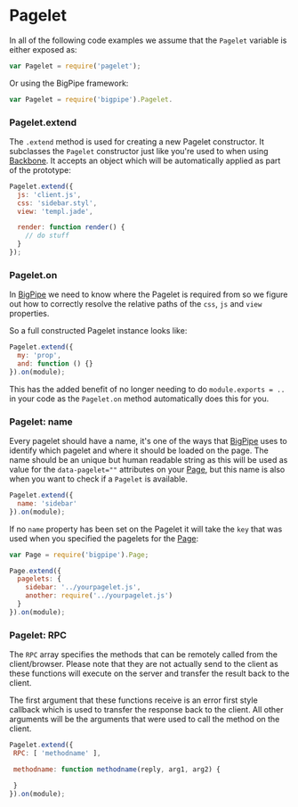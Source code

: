 # Pagelet

In all of the following code examples we assume that the `Pagelet` variable is
either exposed as:

```js
var Pagelet = require('pagelet');
```

Or using the BigPipe framework:

```js
var Pagelet = require('bigpipe').Pagelet.
```

### Pagelet.extend

The `.extend` method is used for creating a new Pagelet constructor. It
subclasses the `Pagelet` constructor just like you're used to when using
[Backbone]. It accepts an object which will be automatically applied as part of
the prototype:

```js
Pagelet.extend({
  js: 'client.js',
  css: 'sidebar.styl',
  view: 'templ.jade',

  render: function render() {
    // do stuff
  }
});
```

### Pagelet.on

In [BigPipe] we need to know where the Pagelet is required from so we figure out
how to correctly resolve the relative paths of the `css`, `js` and `view`
properties.

So a full constructed Pagelet instance looks like:

```js
Pagelet.extend({
  my: 'prop',
  and: function () {}
}).on(module);
```

This has the added benefit of no longer needing to do `module.exports = ..` in
your code as the `Pagelet.on` method automatically does this for you.

### Pagelet: name

Every pagelet should have a name, it's one of the ways that [BigPipe] uses to
identify which pagelet and where it should be loaded on the page. The name
should be an unique but human readable string as this will be used as value for
the `data-pagelet=""` attributes on your [Page], but this name is also when you
want to check if a `Pagelet` is available.

```js
Pagelet.extend({
  name: 'sidebar'
}).on(module);
```

If no `name` property has been set on the Pagelet it will take the `key` that
was used when you specified the pagelets for the [Page]:

```js
var Page = require('bigpipe').Page;

Page.extend({
  pagelets: {
    sidebar: '../yourpagelet.js',
    another: require('../yourpagelet.js')
  }
}).on(module);
```

### Pagelet: RPC

The `RPC` array specifies the methods that can be remotely called from the
client/browser. Please note that they are not actually send to the client as
these functions will execute on the server and transfer the result back to the
client.

The first argument that these functions receive is an error first style callback
which is used to transfer the response back to the client. All other arguments
will be the arguments that were used to call the method on the client.

 ```js
Pagelet.extend({
  RPC: [ 'methodname' ],
 
  methodname: function methodname(reply, arg1, arg2) {
 
  }
}).on(module);
```

[Backbone]: http://backbonejs.com
[BigPipe]: http://bigpipe.io
[Page]: http://bigpipe.io#page
